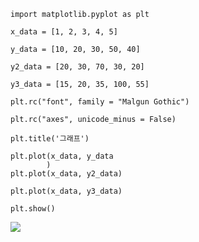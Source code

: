 ```
import matplotlib.pyplot as plt

x_data = [1, 2, 3, 4, 5]

y_data = [10, 20, 30, 50, 40]

y2_data = [20, 30, 70, 30, 20]

y3_data = [15, 20, 35, 100, 55]

plt.rc("font", family = "Malgun Gothic")

plt.rc("axes", unicode_minus = False)

plt.title('그래프')

plt.plot(x_data, y_data
        )
plt.plot(x_data, y2_data)

plt.plot(x_data, y3_data)

plt.show()
```
![](https://github.com/yoonhyunbin/data.analysis/blob/main/2.png)
